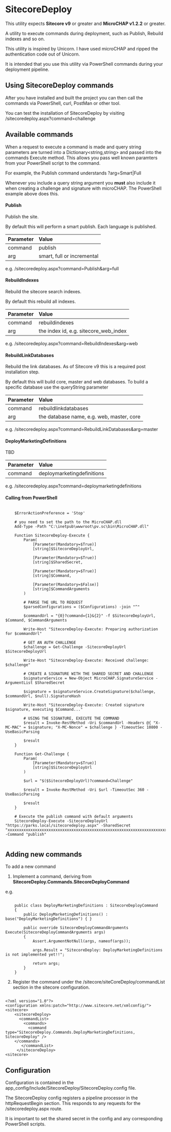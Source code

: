 ﻿# SitecoreDeploy

This utility expects **Sitecore v9** or greater and **MicroCHAP v1.2.2** or greater.

A utility to execute commands during deployment, such as Publish, Rebuild indexes and so on.

This utility is inspired by Unicorn.  I have used microCHAP and ripped the authentication code out of Unicorn.

It is intended that you use this utility via PowerShell commands during your deployment pipeline.

## Using SitecoreDeploy commands

After you have installed and built the project you can then call the commands via PowerShell, curl, PostMan or other tool.

You can test the installation of SitecoreDeploy by visiting /sitecoredeploy.aspx?command=challenge 


## Available commands

When a request to execute a command is made and query string parameters are turned into a Dictionary<string,string> and passed into the commands Execute method.
This allows you pass well known paramters from your PowerShell script to the command.

For example, the Publish command understands ?arg=Smart|Full

Whenever you include a query string argument you **must** also include it when creating a challenge and signature with microCHAP.  The PowerShell example above does this.


#### Publish 

Publish the site.

By default this will perform a smart publish.  Each language is published.

|Parameter|Value|
|:-------|:-------|
|command|publish|
|arg|smart, full or incremental|

e.g. /sitecoredeploy.aspx?command=Publish&arg=full

#### RebuildIndexes 

Rebuild the sitecore search indexes.

By default this rebuild all indexes.

|Parameter|Value|
|:-------|:-------|
|command|rebuildindexes|
|arg|the index id, e.g. sitecore_web_index|

e.g. /sitecoredeploy.aspx?command=RebuildIndexes&arg=web

#### RebuildLinkDatabases 

Rebuild the link databases.  As of Sitecore v9 this is a required post installation step.

By default this will build core, master and web databases.  To build a specific database use the queryString parameter

|Parameter|Value|
|:-------|:-------|
|command|rebuildlinkdatabases|
|arg|the database name, e.g. web, master, core|

e.g. /sitecoredeploy.aspx?command=RebuildLinkDatabases&arg=master

#### DeployMarketingDefinitions 

TBD

|Parameter|Value|
|:-------|:-------|
|command|deploymarketingdefinitions|

e.g. /sitecoredeploy.aspx?command=deploymarketingdefinitions


#### Calling from PowerShell

<pre><code>
    $ErrorActionPreference = 'Stop'

    # you need to set the path to the MicroCHAP.dll
    Add-Type -Path "C:\inetpub\wwwroot\pv.sc\bin\MicroCHAP.dll"

    Function SitecoreDeploy-Execute {
	    Param(
		    [Parameter(Mandatory=$True)]
		    [string]$SitecoreDeployUrl,

		    [Parameter(Mandatory=$True)]
		    [string]$SharedSecret,

		    [Parameter(Mandatory=$True)]
		    [string]$Command,

            [Parameter(Mandatory=$False)]
		    [string]$CommandArguments
	    )

	    # PARSE THE URL TO REQUEST
	    $parsedConfigurations = ($Configurations) -join "^"

	    $commandUrl = "{0}?command={1}&{2}" -f $SitecoreDeployUrl, $Command, $CommandArguments

	    Write-Host "SitecoreDeploy-Execute: Preparing authorization for $commandUrl"

	    # GET AN AUTH CHALLENGE
	    $challenge = Get-Challenge -SitecoreDeployUrl $SitecoreDeployUrl

	    Write-Host "SitecoreDeploy-Execute: Received challenge: $challenge"

	    # CREATE A SIGNATURE WITH THE SHARED SECRET AND CHALLENGE
	    $signatureService = New-Object MicroCHAP.SignatureService -ArgumentList $SharedSecret

	    $signature = $signatureService.CreateSignature($challenge, $commandUrl, $null).SignatureHash

	    Write-Host "SitecoreDeploy-Execute: Created signature $signature, executing $Command..."

	    # USING THE SIGNATURE, EXECUTE THE COMMAND
	    $result = Invoke-RestMethod -Uri $commandUrl -Headers @{ "X-MC-MAC" = $signature; "X-MC-Nonce" = $challenge } -TimeoutSec 10800 -UseBasicParsing

	    $result
    }

    Function Get-Challenge {
	    Param(
		    [Parameter(Mandatory=$True)]
		    [string]$SitecoreDeployUrl
	    )

	    $url = "$($SitecoreDeployUrl)?command=Challenge"

	    $result = Invoke-RestMethod -Uri $url -TimeoutSec 360 -UseBasicParsing

	    $result
    }

    # Execute the publish command with default arguments
    SitecoreDeploy-Execute -SitecoreDeployUrl "https://parks.local/sitecoredeploy.aspx" -SharedSecret "xxxxxxxxxxxxxxxxxxxxxxxxxxxxxxxxxxxxxxxxxxxxxxxxxxxxxxxxxxxxxxxxxxxxxxxxxxxxx" -Command "publish"

</code></pre>


## Adding new commands

To add a new command

1. Implement a command, deriving from **SitecoreDeploy.Commands.SitecoreDeployCommand**

e.g.

<pre><code>
    public class DeployMarketingDefinitions : SitecoreDeployCommand
    {
        public DeployMarketingDefinitions() : base("DeployMarketingDefinitions") { }

        public override SitecoreDeployCommandArguments Execute(SitecoreDeployCommandArguments args)
        {
            Assert.ArgumentNotNull(args, nameof(args));

            args.Result = "SitecoreDeploy: DeployMarketingDefinitions is not implemented yet!!";
            
            return args;
        }
    }
</code></pre>

2. Register the command under the /sitecore/siteCoreDeploy/commandList section in the sitecore configuration.

<pre><code>
&lt;?xml version="1.0"?&gt;
&lt;configuration xmlns:patch="http://www.sitecore.net/xmlconfig/"&gt;
&lt;sitecore&gt;
    &lt;sitecoreDeploy&gt;
      &lt;commandList&gt;
        &lt;commands&gt;
          &lt;command type="SitecoreDeploy.Commands.DeployMarketingDefinitions, SitecoreDeploy" /&gt;
	&lt;/commands&gt;
       &lt;/commandList&gt;
     &lt;/sitecoreDeploy&gt;
&lt;sitecore&gt;
</code></pre>

## Configuration

Configuration is contained in the app_config/Include/SitecoreDeploy/SitecoreDeploy.config file.

The SitecoreDeploy config registers a pipeline processor in the httpRequestBegin section.  This responds to any requests for the /sitecoredeploy.aspx route.

It is important to set the shared secret in the config and any corresponding PowerShell scripts.